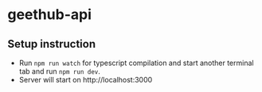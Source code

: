 # geethub-api

## Setup instruction

- Run `npm run watch` for typescript compilation and start another terminal tab and run `npm run dev`.
- Server will start on http://localhost:3000